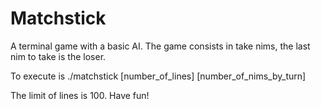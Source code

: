 # Matchstick
A terminal game with a basic AI. The game consists in take nims, the last nim to take is the loser. 

To execute is ./matchstick [number_of_lines] [number_of_nims_by_turn] 

The limit of lines is 100. Have fun!
